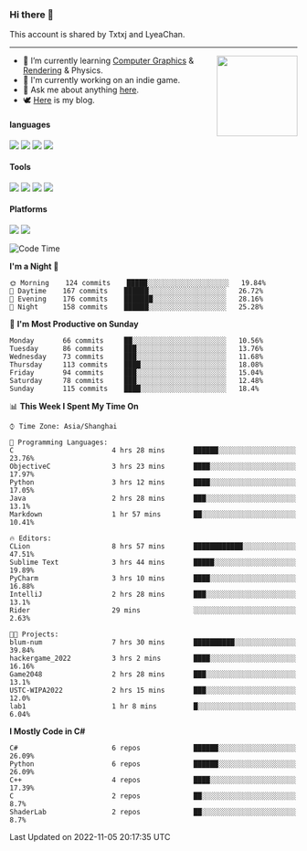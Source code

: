 ### Hi there 👋

This account is shared by Txtxj and LyeaChan.

---

<img align="right" height="141" src="https://github-readme-stats.vercel.app/api?username=txtxj&theme=tokyonight&show_icons=true&count_private=true">

- 🌱 I’m currently learning [Computer Graphics](https://github.com/txtxj/GAMES101) & [Rendering](https://github.com/txtxj/GAMES202) & Physics.
- 🐶 I'm currently working on an indie game.
- 💬 Ask me about anything [here](https://github.com/txtxj/txtxj/issues).
- 🕊️ [Here](https://txtxj.top) is my blog.

#### languages

![](https://img.shields.io/badge/C++-00599C?logo=cplusplus&logoColor=fff)
![](https://img.shields.io/badge/Python-3e74a2?logo=python&logoColor=fff)
![](https://img.shields.io/badge/C%23-239120?logo=csharp&logoColor=fff)
![](https://img.shields.io/badge/C-A8B9CC?logo=c&logoColor=555)


#### Tools

![](https://img.shields.io/badge/JetBrains-000000?logo=jetbrains&logoColor=fff)
![](https://img.shields.io/badge/Unity-FFFFFF?logo=unity&logoColor=000)
![](https://img.shields.io/badge/SublimeText_3-FF9800?logo=sublimetext&logoColor=fff)
![](https://img.shields.io/badge/Blender-F5792A?logo=blender&logoColor=fff)


#### Platforms

![](https://img.shields.io/badge/Windows_10-0078D6?logo=windows&logoColor=fff)
![](https://img.shields.io/badge/Ubuntu_20.04-E95420?logo=ubuntu&logoColor=fff)


<!--START_SECTION:waka-->
![Code Time](http://img.shields.io/badge/Code%20Time-477%20hrs%2059%20mins-blue)

**I'm a Night 🦉** 

```text
🌞 Morning    124 commits    █████░░░░░░░░░░░░░░░░░░░░   19.84% 
🌆 Daytime    167 commits    ██████░░░░░░░░░░░░░░░░░░░   26.72% 
🌃 Evening    176 commits    ███████░░░░░░░░░░░░░░░░░░   28.16% 
🌙 Night      158 commits    ██████░░░░░░░░░░░░░░░░░░░   25.28%

```
📅 **I'm Most Productive on Sunday** 

```text
Monday       66 commits     ██░░░░░░░░░░░░░░░░░░░░░░░   10.56% 
Tuesday      86 commits     ███░░░░░░░░░░░░░░░░░░░░░░   13.76% 
Wednesday    73 commits     ███░░░░░░░░░░░░░░░░░░░░░░   11.68% 
Thursday     113 commits    ████░░░░░░░░░░░░░░░░░░░░░   18.08% 
Friday       94 commits     ███░░░░░░░░░░░░░░░░░░░░░░   15.04% 
Saturday     78 commits     ███░░░░░░░░░░░░░░░░░░░░░░   12.48% 
Sunday       115 commits    ████░░░░░░░░░░░░░░░░░░░░░   18.4%

```


📊 **This Week I Spent My Time On** 

```text
⌚︎ Time Zone: Asia/Shanghai

💬 Programming Languages: 
C                        4 hrs 28 mins       ██████░░░░░░░░░░░░░░░░░░░   23.76% 
ObjectiveC               3 hrs 23 mins       ████░░░░░░░░░░░░░░░░░░░░░   17.97% 
Python                   3 hrs 12 mins       ████░░░░░░░░░░░░░░░░░░░░░   17.05% 
Java                     2 hrs 28 mins       ███░░░░░░░░░░░░░░░░░░░░░░   13.1% 
Markdown                 1 hr 57 mins        ██░░░░░░░░░░░░░░░░░░░░░░░   10.41%

🔥 Editors: 
CLion                    8 hrs 57 mins       ████████████░░░░░░░░░░░░░   47.51% 
Sublime Text             3 hrs 44 mins       █████░░░░░░░░░░░░░░░░░░░░   19.89% 
PyCharm                  3 hrs 10 mins       ████░░░░░░░░░░░░░░░░░░░░░   16.88% 
IntelliJ                 2 hrs 28 mins       ███░░░░░░░░░░░░░░░░░░░░░░   13.1% 
Rider                    29 mins             ░░░░░░░░░░░░░░░░░░░░░░░░░   2.63%

🐱‍💻 Projects: 
blum-num                 7 hrs 30 mins       ██████████░░░░░░░░░░░░░░░   39.84% 
hackergame_2022          3 hrs 2 mins        ████░░░░░░░░░░░░░░░░░░░░░   16.16% 
Game2048                 2 hrs 28 mins       ███░░░░░░░░░░░░░░░░░░░░░░   13.1% 
USTC-WIPA2022            2 hrs 15 mins       ███░░░░░░░░░░░░░░░░░░░░░░   12.0% 
lab1                     1 hr 8 mins         █░░░░░░░░░░░░░░░░░░░░░░░░   6.04%

```

**I Mostly Code in C#** 

```text
C#                       6 repos             ██████░░░░░░░░░░░░░░░░░░░   26.09% 
Python                   6 repos             ██████░░░░░░░░░░░░░░░░░░░   26.09% 
C++                      4 repos             ████░░░░░░░░░░░░░░░░░░░░░   17.39% 
C                        2 repos             ██░░░░░░░░░░░░░░░░░░░░░░░   8.7% 
ShaderLab                2 repos             ██░░░░░░░░░░░░░░░░░░░░░░░   8.7%

```



 Last Updated on 2022-11-05 20:17:35 UTC
<!--END_SECTION:waka-->
